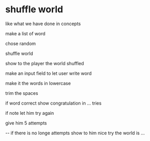 # shuffle world 
like what we have done in concepts 

make a list of word 

chose random 

shuffle world 

show to the player the world shuffled 

make an input field to let user write word 

make it the words in lowercase 

trim the spaces 

if word correct show congratulation in ... tries 

if note let him try again 

give him 5 attempts

-- if there is no longe attempts show to him nice try the world is ...

